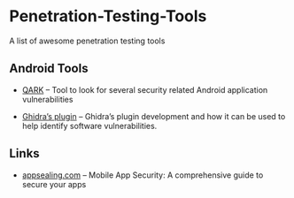 # Penetration-Testing-Tools
 A list of awesome penetration testing tools
 
 ## Android Tools
 
 - [QARK](https://github.com/linkedin/qark) – Tool to look for several security related Android application vulnerabilities 
 
 - [Ghidra’s plugin](https://www.somersetrecon.com/blog/2019/ghidra-plugin-development-for-vulnerability-research-part-1) – Ghidra’s plugin development and how it can be used to help identify software vulnerabilities.
 
 ## Links

 - [appsealing.com](https://www.appsealing.com/mobile-app-security-a-comprehensive-guide-to-secure-your-apps/) – Mobile App Security: A comprehensive guide to secure your apps

